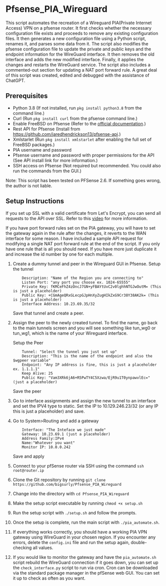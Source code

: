 <h1>Pfsense_PIA_Wireguard</h1>
<p>This script automates the recreation of a Wireguard PIA(Private Internet Access) VPN on a pfsense router. It first checks whether the necessary configuration file exists and proceeds to remove any existing configuration files. It then generates a new configuration file using a Python script, renames it, and parses some data from it. The script also modifies the pfsense configuration file to update the private and public keys and the endpoint information for the WireGuard interface. It then removes the old interface and adds the new modified interface. Finally, it applies the changes and restarts the WireGuard service. The script also includes a commented-out section for updating a NAT port forward rule. A great deal of this script was created, edited and debugged with the assistance of ChatGPT.</p>
<h2>Prerequisites</h2>
<ul>
	<li>Python 3.8 (If not installed, run <code>pkg install python3.8</code> from the command line.)</li>
	<li>Curl (Run <code>pkg install curl</code> from the pfsense command line.)</li>
	<li>Enable FreeBSD on Pfsense (Refer to the <a href="https://docs.netgate.com/pfsense/en/latest/recipes/freebsd-pkg-repo.html">official documentation</a>.)</li>
	<li>Rest API for Pfsense (Install from <a href="https://github.com/jaredhendrickson13/pfsense-api">https://github.com/jaredhendrickson13/pfsense-api</a>.)</li>
	<li>Xmlstarlet (Run <code>pkg install xmlstarlet</code> after enabling the full set of FreeBSD packages.)</li>
	<li>PIA username and password</li>
	<li>Pfsense username and password with proper permissions for the API (See API install link for more information.)</li>
	<li>SSH access on Pfsense (Not required but recommended. You could also run the commands from the GUI.)</li>
</ul>

<p>Note: This script has been tested on PFSense 2.6. If something goes wrong, the author is not liable.</p>

<h2>Setup Instructions</h2>
<p>If you set up SSL with a valid certificate from Let's Encrypt, you can send all requests to the API over SSL. Refer to this <a href="https://www.youtube.com/watch?v=gVOEdt-BHDY">video</a> for more information.</p>

<p>If you have port forward rules set on the PIA gateway, you will have to set the gateway again in the rule after the changes, it reverts to the WAN interface for some reason. I have included a sample API request for modifying a single NAT port forward rule at the end of the script. If you only have one rule that is all you should need.  If you have more just duplicate it and increase the id number by one for each multiple.</p>

1.	Create a dummy tunnel and peer in the Wireguard GUI in Pfsense.
		Setup the tunnel
			
			Description: "Name of the Region you are connecting to"
			Listen Port: "any port you choose ex. 1024-65555"
			Private Key: fKMCeFhZ4zOncJ7GN+yFBAYtUvC2v0lghhNTGJwOutM= (This is just a placeholder)
			Public Key: +CGmAgeQRxGLecpGJpHnXyZugHIkZxG9Cr38Y38AK2k= (This is just a placeholder)
			Interface Address: 10.23.69.35/32
	Save that tunnel and create a peer.

2.	Assign the peer to the newly created tunnel. To find the name, go back to the main tunnels screen and you will see something like tun_wg0 or tun_wg1, which is the name of your Wireguard interface.<p>
		Setup the Peer
			
			Tunnel: "Select the tunnel you just set up"
			Description: "This is the name of the endpoint and also the $wgpeer variable"
			Endpoint: "Any IP address is fine, this is just a placeholder ex. 1.1.1.1"
			Keep Alive: 25
			Public Key: "Vam3XRk6jA6+R5PwTY4C5Xzwa/EjR9u1T0ynpawvlEc=" (just a placeholder)
	Save the peer
3.	Go to interface assignments and assign the new tunnel to an interface and set the IPV4 type to static.
		Set the IP to 10.129.246.23/32 (or any IP this is just a placeholder) and save.

4.	Go to System>Routing and add a gateway

			Interface: "The Inteface we just made"
			Gateway: 10.23.69.1 (just a placeholder)
			Address Family:IPv4
			Name:"Whatever you want"
			Monitor IP: 10.0.0.242
	Save and apply


1. Connect to your pfSense router via SSH using the command `ssh root@router.ip`

2. Clone the Git repository by running `git clone https://github.com/bigsurly/Pfsense_PIA_Wireguard`

3. Change into the directory with `cd Pfsense_PIA_Wireguard`

4. Make the setup script executable by running `chmod +x setup.sh`

5. Run the setup script with `./setup.sh` and follow the prompts.

6. Once the setup is complete, run the main script with `./pia_automate.sh`.

7. If everything works correctly, you should have a working PIA VPN gateway using WireGuard in your chosen region. If you encounter any errors, delete the `config.ini` file and run the setup again, double-checking all values.

8. If you would like to monitor the gateway and have the `pia_automate.sh` script rebuild the WireGuard connection if it goes down, you can set up the `check_interface.py` script to run via cron. Cron can be downloaded via the standard package manager in the pfSense web GUI. You can set it up to check as often as you want.
